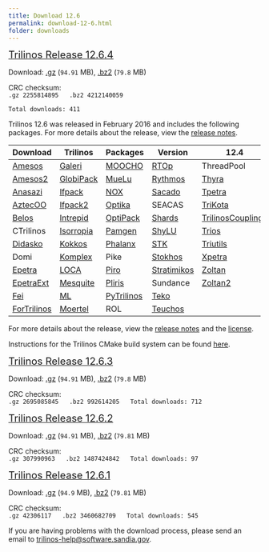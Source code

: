 ```yaml
---
title: Download 12.6
permalink: download-12-6.html
folder: downloads
---
```


<span style="text-decoration: underline;"><span style="font-size: 20px;">Trilinos Release 12.6.4</span></span>

Download: [.gz](download_files/trilinos-12.6.1-Source.tar.gz) (`94.91` MB), [.bz2](download_files/trilinos-12.6.1-Source.tar.bz2) (`79.8` MB)

CRC checksum:  
`.gz 2255814895  
.bz2 4212140059  
`

`Total downloads: 411`

Trilinos 12.6 was released in February 2016 and includes the following packages. For more details about the release, view the [release notes](http://trilinos.org/oldsite/release_notes-12.6.html).

Download  | Trilinos | Packages | Version | 12.4
------ | ------ | ------ | -------- | ----------
[Amesos](amesos.html "Amesos") | [Galeri](galeri.html "Galeri") | [MOOCHO](moocho.html "MOOCHO") | [RTOp](rtop.html "RTOp") | ThreadPool
[Amesos2](amesos2.html "Amesos2") | [GlobiPack](globipack.html "GlobiPack") | [MueLu](muelu.html "MueLu") | [Rythmos](rythmos.html "Rythmos") | [Thyra](thyra.html "Thyra")
[Anasazi](anasazi.html "Anasazi") | [Ifpack](ifpack.html "IFPACK") | [NOX](nox_and_loca.html "NOX and LOCA") | [Sacado](sacado.html "Sacado") | [Tpetra](tpetra.html "Tpetra")
[AztecOO](aztecoo.html "AztecOO") | [Ifpack2](ifpack2.html "Ifpack2") | [Optika](optika.html "Optika") | SEACAS | [TriKota](trikota.html "TriKota")
[Belos](belos.html "Belos") | [Intrepid](intrepid.html "Intrepid") | [OptiPack](optipack.html "OptiPack") | [Shards](shards.html "Shards") | [TrilinosCouplings](trilinoscouplings.html "Trilinos Couplings")
CTrilinos | [Isorropia](isorropia.html "Isorropia") | [Pamgen](pamgen.html "PAMGEN") | [ShyLU](shylu.html "ShyLU") | [Trios](trios.html "Trios")
[Didasko](didasko.html "Didasko") | [Kokkos](kokkos.html "Kokkos") | [Phalanx](phalanx.html "Phalanx") | [STK](stk.html "STK") | [Triutils](triutils.html "TriUtils")
Domi | [Komplex](komplex.html "Komplex") | Pike | [Stokhos](stokhos.html "Stokhos") | [Xpetra](xpetra.html "Xpetra")
[Epetra](epetra.html "Epetra") | [LOCA](nox_and_loca.html "NOX and LOCA") | [Piro](piro.html "Piro") | [Stratimikos](stratimikos.html "Stratimikos") | [Zoltan](zoltan.html "Zoltan")
[EpetraExt](epetraext.html "EpetraExt") | [Mesquite](mesquite.html "Mesquite") | [Pliris](pliris.html "Pliris") | Sundance | [Zoltan2](zoltan2.html "Zoltan2")
[Fei](fei.html "Fei") | [ML](ml.html "ML") | [PyTrilinos](pytrilinos.html "PyTrilinos") | [Teko](teko.html "Teko")
[ForTrilinos](fortrilinos.html "ForTrilinos") | [Moertel](moertel.html "Moertel") | ROL | [Teuchos](teuchos.html "Teuchos")

For more details about the release, view the [release notes](https://trilinos.org/oldsite/release_notes-12.6.html) 
and the [license](license.html).

Instructions for the Trilinos CMake build system can be found [here](https://trilinos.org/docs/files/TrilinosBuildReference.html).

<span style="text-decoration: underline;"><span style="font-size: 20px;">Trilinos Release 12.6.3</span></span>

Download: [.gz](http://trilinos.org/oldsite/download/login.html?tid=tr12063gz) (`94.91` MB), [.bz2](http://trilinos.org/oldsite/download/login.html?tid=tr12063bz2) (`79.8` MB)

CRC checksum:  
`.gz 2695085845  
.bz2 992614205  
Total downloads: 712`

<span style="text-decoration: underline;"><span style="font-size: 20px;">Trilinos Release 12.6.2</span></span>

Download: [.gz](http://trilinos.org/oldsite/download/login.html?tid=tr12062gz) (`94.91` MB), [.bz2](http://trilinos.org/oldsite/download/login.html?tid=tr12062bz2) (`79.81` MB)

CRC checksum:  
`.gz 307990963  
.bz2 1487424842  
Total downloads: 97`

<span style="text-decoration: underline;"><span style="font-size: 20px;">Trilinos Release 12.6.1</span></span>

Download: [.gz](http://trilinos.org/oldsite/download/login.html?tid=tr12061gz) (`94.9` MB), [.bz2](http://trilinos.org/oldsite/download/login.html?tid=tr12061bz2) (`79.81` MB)

CRC checksum:  
`.gz 42306117  
.bz2 3460682709  
Total downloads: 545`

If you are having problems with the download process, please send an email to [trilinos-help@software.sandia.gov](mailto:trilinos-help@software.sandia.gov).